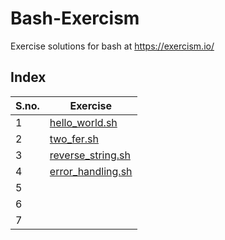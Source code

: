 # Bash-Exercism
Exercise solutions for bash at https://exercism.io/

## Index

|   S.no.    | Exercise  |
| :----------- | ----------- |
| 1      | [hello_world.sh](https://github.com/Aakriti94/Bash-Exercism/blob/35bf53c9ba5d77774fe6dac59cd3688019c5a797/hello_world.sh)       |
| 2      | [two_fer.sh](https://github.com/Aakriti94/Bash-Exercism/blob/35bf53c9ba5d77774fe6dac59cd3688019c5a797/two_fer.sh)       |
| 3      | [reverse_string.sh](https://github.com/Aakriti94/Bash-Exercism/blob/46075a615430da66b2d88bb029a4a5414052e66b/reverse_string.sh)       |
| 4      | [error_handling.sh](https://github.com/Aakriti94/Bash-Exercism/blob/46075a615430da66b2d88bb029a4a5414052e66b/error_handling.sh)       |
| 5      | []()       |
| 6      | []()       |
| 7      | []()       |
